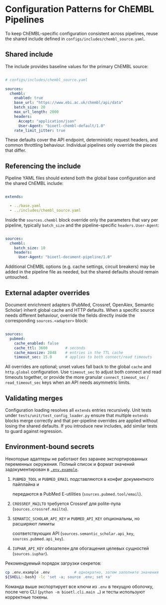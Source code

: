 # Configuration Patterns for ChEMBL Pipelines

To keep ChEMBL-specific configuration consistent across pipelines, reuse the shared include defined in `configs/includes/chembl_source.yaml`.

## Shared include

The include provides baseline values for the primary ChEMBL source:

```yaml

# configs/includes/chembl_source.yaml

sources:
  chembl:
    enabled: true
    base_url: "https://www.ebi.ac.uk/chembl/api/data"
    batch_size: 20
    max_url_length: 2000
    headers:
      Accept: "application/json"
      User-Agent: "bioetl-chembl-default/1.0"
    rate_limit_jitter: true

```

These defaults cover the API endpoint, deterministic request headers, and common throttling behaviour. Individual pipelines only override the pieces that differ.

## Referencing the include

Pipeline YAML files should extend both the global base configuration and the shared ChEMBL include:

```yaml

extends:

  - ../base.yaml
  - ../includes/chembl_source.yaml

```

Inside the `sources.chembl` block override only the parameters that vary per pipeline, typically `batch_size` and the pipeline-specific `headers.User-Agent`:

```yaml

sources:
  chembl:
    batch_size: 10
    headers:
      User-Agent: "bioetl-document-pipeline/1.0"

```

Additional ChEMBL options (e.g. cache settings, circuit breakers) may be added in the pipeline file as needed, but the shared defaults should remain untouched.

## External adapter overrides

Document enrichment adapters (PubMed, Crossref, OpenAlex, Semantic Scholar) inherit global cache and HTTP defaults. When a specific source needs different behaviour, override the fields directly inside the corresponding `sources.<adapter>` block:

```yaml

sources:
  pubmed:
    cache_enabled: false
    cache_ttl: 3600        # seconds
    cache_maxsize: 2048    # entries in the TTL cache
    timeout_sec: 15.0      # applies to both connect/read timeouts

```

All overrides are optional; unset values fall back to the global `cache` and `http.global` configuration. Use `timeout_sec` to adjust both connect and read timeouts together, or provide the more granular `connect_timeout_sec` / `read_timeout_sec` keys when an API needs asymmetric limits.

## Validating merges

Configuration loading resolves all `extends` entries recursively. Unit tests under `tests/unit/test_config_loader.py` ensure that multiple `extends` blocks merge correctly and that per-pipeline overrides are applied without losing the shared defaults. If you introduce new includes, add similar tests to guard against regression.

## Environment-bound secrets

Некоторые адаптеры не работают без заранее экспортированных переменных окружения.
Полный список и формат значений задокументирован в [`.env.example`](../.env.example).

1. `PUBMED_TOOL` и `PUBMED_EMAIL` подставляются в конфиг документного пайплайна и

   передаются в PubMed E-utilities (`sources.pubmed.tool/email`).

2. `CROSSREF_MAILTO` требуется Crossref для polite-пула (`sources.crossref.mailto`).
3. `SEMANTIC_SCHOLAR_API_KEY` и `PUBMED_API_KEY` опциональны, но расширяют лимиты

   соответствующих API (`sources.semantic_scholar.api_key`, `sources.pubmed.api_key`).

4. `IUPHAR_API_KEY` обязателен для обогащения целевых сущностей (`sources.iuphar`).

Рекомендуемый порядок загрузки секретов:

```bash
cp .env.example .env           # однократно, затем заполните значения
${SHELL:-bash} -lc 'set -a; source .env; set +a'

```

Команда выше экспортирует все ключи из `.env` в текущую оболочку, после чего CLI
(`python -m bioetl.cli.main …`) и тесты используют корректные токены.
